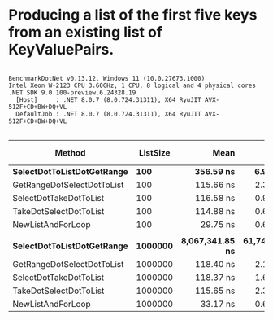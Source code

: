 # Producing a list of the first five keys from an existing list of KeyValuePairs.


```

BenchmarkDotNet v0.13.12, Windows 11 (10.0.27673.1000)
Intel Xeon W-2123 CPU 3.60GHz, 1 CPU, 8 logical and 4 physical cores
.NET SDK 9.0.100-preview.6.24328.19
  [Host]     : .NET 8.0.7 (8.0.724.31311), X64 RyuJIT AVX-512F+CD+BW+DQ+VL
  DefaultJob : .NET 8.0.7 (8.0.724.31311), X64 RyuJIT AVX-512F+CD+BW+DQ+VL


```
| Method                     | ListSize | Mean            | Error         | StdDev        | Ratio     | RatioSD | Gen0     | Gen1     | Gen2     | Allocated | Alloc Ratio |
|--------------------------- |--------- |----------------:|--------------:|--------------:|----------:|--------:|---------:|---------:|---------:|----------:|------------:|
| **SelectDotToListDotGetRange** | **100**      |       **356.59 ns** |      **6.949 ns** |      **5.426 ns** |      **3.06** |    **0.06** |   **0.2389** |        **-** |        **-** |    **1032 B** |        **4.45** |
| GetRangeDotSelectDotToList | 100      |       115.66 ns |      2.375 ns |      2.333 ns |      0.99 |    0.02 |   0.0722 |        - |        - |     312 B |        1.34 |
| SelectDotTakeDotToList     | 100      |       116.58 ns |      0.942 ns |      0.881 ns |      1.00 |    0.00 |   0.0536 |        - |        - |     232 B |        1.00 |
| TakeDotSelectDotToList     | 100      |       114.88 ns |      0.680 ns |      0.603 ns |      0.98 |    0.01 |   0.0482 |        - |        - |     208 B |        0.90 |
| NewListAndForLoop          | 100      |        29.75 ns |      0.610 ns |      0.950 ns |      0.26 |    0.01 |   0.0222 |        - |        - |      96 B |        0.41 |
|                            |          |                 |               |               |           |         |          |          |          |           |             |
| **SelectDotToListDotGetRange** | **1000000**  | **8,067,341.85 ns** | **61,747.329 ns** | **54,737.399 ns** | **68,204.59** |  **978.37** | **234.3750** | **234.3750** | **234.3750** | **8000312 B** |   **34,484.10** |
| GetRangeDotSelectDotToList | 1000000  |       118.40 ns |      2.120 ns |      3.173 ns |      1.00 |    0.03 |   0.0722 |        - |        - |     312 B |        1.34 |
| SelectDotTakeDotToList     | 1000000  |       118.37 ns |      1.648 ns |      1.376 ns |      1.00 |    0.00 |   0.0536 |        - |        - |     232 B |        1.00 |
| TakeDotSelectDotToList     | 1000000  |       115.65 ns |      2.350 ns |      4.054 ns |      0.97 |    0.04 |   0.0482 |        - |        - |     208 B |        0.90 |
| NewListAndForLoop          | 1000000  |        33.17 ns |      0.642 ns |      0.570 ns |      0.28 |    0.01 |   0.0222 |        - |        - |      96 B |        0.41 |
